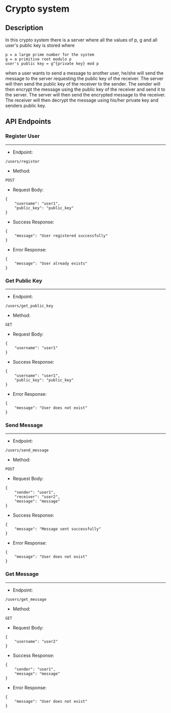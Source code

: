 # Crypto system

## Description
In this crypto system there is a server where all the values of p, g and all user's public key is stored
where 
```
p = a large prime number for the system
g = a primitive root modulo p
user's public key = g^{private key} mod p
```
when a user wants to send a message to another user, he/she will send the message to the server requesting the public key of the receiver. The server will then send the public key of the receiver to the sender. The sender will then encrypt the message using the public key of the receiver and send it to the server. The server will then send the encrypted message to the receiver. The receiver will then decrypt the message using his/her private key and senders public key.

## API Endpoints

### Register User
---
- Endpoint: <br>
```
/users/register
```
- Method: <br>
```
POST
```
- Request Body: <br>
```json: 
{
    "username": "user1", 
    "public_key": "public_key"
}
```
- Success Response: <br>
```json:
{
    "message": "User registered successfully"
}
```
- Error Response: <br>
```json:
{
    "message": "User already exists"
}
```

### Get Public Key
---
- Endpoint: <br>
```
/users/get_public_key
```
- Method: <br>
```
GET
```
- Request Body: <br>
```json: 
{
    "username": "user1"
}
```
- Success Response: <br>
```json:
{
    "username": "user1",
    "public_key": "public_key"
}
```
- Error Response: <br>
```json:
{
    "message": "User does not exist"
}
```

### Send Message
---
- Endpoint: <br>
```
/users/send_message
```
- Method: <br>
```
POST
```
- Request Body: <br>
```json: 
{
    "sender": "user1",
    "receiver": "user2",
    "message": "message"
}
```
- Success Response: <br>
```json:
{
    "message": "Message sent successfully"
}
```
- Error Response: <br>
```json:
{
    "message": "User does not exist"
}
```

### Get Message
---
- Endpoint: <br>
```
/users/get_message
```
- Method: <br>
```
GET
```
- Request Body: <br>
```json: 
{
    "username": "user2"
}
```
- Success Response: <br>
```json:
{
    "sender": "user1",
    "message": "message"
}
```
- Error Response: <br>
```json:
{
    "message": "User does not exist"
}
```